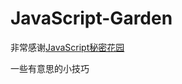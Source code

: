﻿# JavaScript-Garden



非常感谢[JavaScript秘密花园](http://bonsaiden.github.io/JavaScript-Garden/zh/)

一些有意思的小技巧